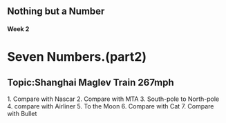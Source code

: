 ## Nothing but a Number
#### Week 2
<h1>Seven Numbers.(part2) </h1>
<h2>Topic:Shanghai Maglev Train 267mph </h2>
1. Compare with Nascar
2. Compare with MTA
3. South-pole to North-pole
4. compare with Airliner
5. To the Moon
6. Compare with Cat
7. Compare with Bullet
